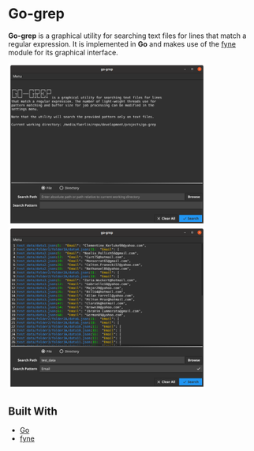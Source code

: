# __Go-grep__

__Go-grep__ is a graphical utility for searching text files for lines that match a regular expression. It is implemented in __Go__ and makes use of the [fyne](https://fyne.io/) module for its graphical interface. 

<img src="img/main_window.png" alt="drawing" width="400"/><img src="img/result_window.png" alt="drawing" width="400"/>

## Built With

- [Go](https://go.dev/)
- [fyne](https://fyne.io/)